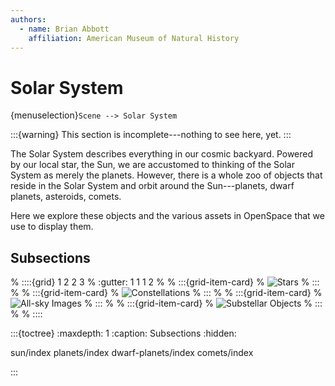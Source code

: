 ```yaml
---
authors:
  - name: Brian Abbott
    affiliation: American Museum of Natural History
---
```



# Solar System

{menuselection}`Scene --> Solar System`


:::{warning}
This section is incomplete---nothing to see here, yet.
:::

The Solar System describes everything in our cosmic backyard. Powered by our local star, the Sun, we are accustomed to thinking of the Solar System as merely the planets. However, there is a whole zoo of objects that reside in the Solar System and orbit around the Sun---planets, dwarf planets, asteroids, comets.

Here we explore these objects and the various assets in OpenSpace that we use to display them.



## Subsections

% ::::{grid} 1 2 2 3
% :gutter: 1 1 1 2
% 
% :::{grid-item-card} [](./sun/index)
% ![Stars](./milky_way_all.png)
% :::
% 
% :::{grid-item-card} [](./planets/index)
% ![Constellations](./milky_way_all.png)
% :::
% 
% :::{grid-item-card} [](./dwarf-planets/index)
% ![All-sky Images](./milky_way_all.png)
% :::
% 
% :::{grid-item-card} [](./comets/index)
% ![Substellar Objects](./milky_way_all.png)
% :::
% 
% ::::

:::{toctree}
:maxdepth: 1
:caption: Subsections
:hidden:

sun/index
planets/index
dwarf-planets/index
comets/index

:::

